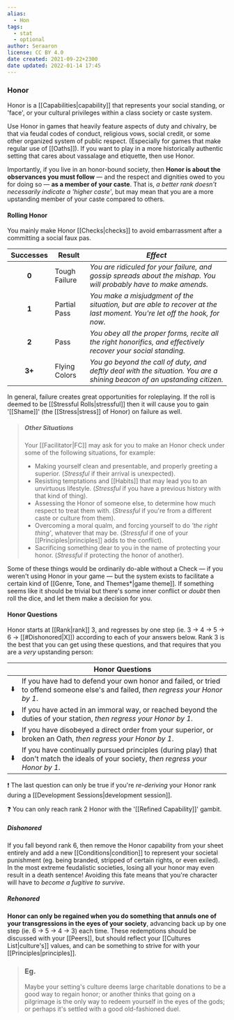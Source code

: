 ```yaml
---
alias:
  - Hon
tags:
  - stat
  - optional
author: Seraaron
license: CC BY 4.0
date created: 2021-09-22+2300
date updated: 2022-01-14 17:45
---
```


### Honor

Honor is a [[Capabilities|capability]] that represents your social standing, or 'face', or your cultural privileges within a class society or caste system.

Use Honor in games that heavily feature aspects of duty and chivalry, be that via feudal codes of conduct, religious vows, social credit, or some other organized system of public respect. (Especially for games that make regular use of [[Oaths]]). If you want to play in a more historically authentic setting that cares about vassalage and etiquette, then use Honor.

Importantly, if you live in an honor-bound society, then **Honor is about the observances you must follow** — and the respect and dignities owed to you for doing so — **as a member of your caste**. That is, _a better rank doesn't necessarily indicate a 'higher caste'_, but may mean that you are a more upstanding member of your caste compared to others.

#### Rolling Honor

You mainly make Honor [[Checks|checks]] to avoid embarrassment after a committing a social faux pas.

| Successes | Result        | _Effect_                                                                                                                 |
| :-------: | ------------- | ------------------------------------------------------------------------------------------------------------------------ |
|   **0**   | Tough Failure | _You are ridiculed for your failure, and gossip spreads about the mishap. You will probably have to make amends._        |
|   **1**   | Partial Pass  | _You make a misjudgment of the situation, but are able to recover at the last moment. You're let off the hook, for now._ |
|   **2**   | Pass          | _You obey all the proper forms, recite all the right honorifics, and effectively recover your social standing._          |
|   **3+**  | Flying Colors | _You go beyond the call of duty, and deftly deal with the situation. You are a shining beacon of an upstanding citizen._ |

In general, failure creates great opportunities for roleplaying. If the roll is deemed to be [[Stressful Rolls|stressful]] then it will cause you to gain '[[Shame]]' (the [[Stress|stress]] of Honor) on failure as well.

> ##### Other Situations
>
> Your [[Facilitator|FC]] may ask for you to make an Honor check under some of the following situations, for example:
>
> - Making yourself clean and presentable, and properly greeting a superior. (_Stressful_ if their arrival is unexpected).
> - Resisting temptations and [[Habits]] that may lead you to an unvirtuous lifestyle. (_Stressful_ if you have a previous history with that kind of thing).
> - Assessing the Honor of someone else, to determine how much respect to treat them with. (_Stressful_ if you're from a different caste or culture from them).
> - Overcoming a moral qualm, and forcing yourself to do _'the right thing'_, whatever that may be. (_Stressful_ if one of your [[Principles|principles]] adds to the conflict).
> - Sacrificing something dear to you in the name of protecting your honor. (_Stressful_ if protecting the honor of another).

Some of these things would be ordinarily do-able without a Check — if you weren't using Honor in your game — but the system exists to facilitate a certain kind of [[Genre, Tone, and Themes*|game theme]]. If something seems like it should be trivial but there's some inner conflict or _doubt_ then roll the dice, and let them make a decision for you.

#### Honor Questions

Honor starts at [[Rank|rank]] 3, and regresses by one step (ie. 3 → 4 → 5 → 6 → [[#Dishonored|X]]) according to each of your answers below. Rank 3 is the best that you can get using these questions, and that requires that you are a _very_ upstanding person:

|     | Honor Questions                                                                                                                       |
| :-: | ------------------------------------------------------------------------------------------------------------------------------------- |
|  ⬇️ | If you have had to defend your own honor and failed, or tried to offend someone else's and failed, _then regress your Honor by 1_.    |
|  ⬇️ | If you have acted in an immoral way, or reached beyond the duties of your station, _then regress your Honor by 1_.                    |
|  ⬇️ | If you have disobeyed a direct order from your superior, or broken an Oath, _then regress your Honor by 1_.                           |
|  ⬇️ | If you have continually pursued principles (during play) that don't match the ideals of your society, _then regress your Honor by 1_. |

❗ The last question can only be true if you're _re-deriving_ your Honor rank during a [[Development Sessions|development session]].

❓ You can only reach rank 2 Honor with the '[[Refined Capability]]' gambit.

##### Dishonored

If you fall beyond rank 6, then remove the Honor capability from your sheet entirely and add a new [[Conditions|condition]] to represent your societal punishment (eg. being branded, stripped of certain rights, or even exiled). In the most extreme feudalistic societies, losing all your honor may even result in a death sentence! Avoiding this fate means that you're character will have to _become a fugitive to survive_.

##### Rehonored

**Honor can only be regained when you do something that annuls one of your transgressions in the eyes of your society**, advancing back up by one step (ie. 6 → 5 → 4 → 3) each time. These redemptions should be discussed with your [[Peers]], but should reflect your [[Cultures List|culture's]] values, and can be something to strive for with your [[Principles|principles]].

> ### Eg.
>
> Maybe your setting's culture deems large charitable donations to be a good way to regain honor; or another thinks that going on a pilgrimage is the only way to redeem yourself in the eyes of the gods; or perhaps it's settled with a good old-fashioned duel.
